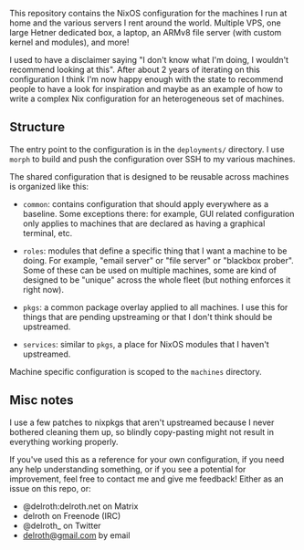 This repository contains the NixOS configuration for the machines I run at home
and the various servers I rent around the world. Multiple VPS, one large Hetner
dedicated box, a laptop, an ARMv8 file server (with custom kernel and modules),
and more!

I used to have a disclaimer saying "I don't know what I'm doing, I wouldn't
recommend looking at this". After about 2 years of iterating on this
configuration I think I'm now happy enough with the state to recommend people
to have a look for inspiration and maybe as an example of how to write a
complex Nix configuration for an heterogeneous set of machines.

## Structure

The entry point to the configuration is in the `deployments/` directory. I use
`morph` to build and push the configuration over SSH to my various machines.

The shared configuration that is designed to be reusable across machines is
organized like this:

* `common`: contains configuration that should apply everywhere as a baseline.
  Some exceptions there: for example, GUI related configuration only applies to
  machines that are declared as having a graphical terminal, etc.

* `roles`: modules that define a specific thing that I want a machine to be
  doing. For example, "email server" or "file server" or "blackbox prober".
  Some of these can be used on multiple machines, some are kind of designed to
  be "unique" across the whole fleet (but nothing enforces it right now).

* `pkgs`: a common package overlay applied to all machines. I use this for
  things that are pending upstreaming or that I don't think should be
  upstreamed.

* `services`: similar to `pkgs`, a place for NixOS modules that I haven't
  upstreamed.

Machine specific configuration is scoped to the `machines` directory.

## Misc notes

I use a few patches to nixpkgs that aren't upstreamed because I never bothered
cleaning them up, so blindly copy-pasting might not result in everything
working properly.

If you've used this as a reference for your own configuration, if you need any
help understanding something, or if you see a potential for improvement, feel
free to contact me and give me feedback! Either as an issue on this repo, or:

- @delroth:delroth.net on Matrix
- delroth on Freenode (IRC)
- @delroth_ on Twitter
- delroth@gmail.com by email
